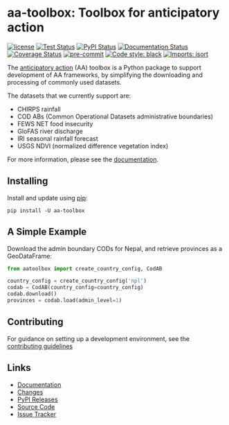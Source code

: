 # aa-toolbox: Toolbox for anticipatory action

[![license](https://img.shields.io/github/license/OCHA-DAP/pa-aa-toolbox.svg)](https://github.com/OCHA-DAP/pa-aa-toolbx/blob/main/LICENSE)
[![Test Status](https://github.com/OCHA-DAP/pa-aa-toolbox/workflows/tests/badge.svg)](https://github.com/OCHA-DAP/pa-aa-toolbox/actions?query=workflow%3Atests)
[![PyPI Status](https://github.com/OCHA-DAP/pa-aa-toolbox/workflows/PyPI/badge.svg)](https://github.com/OCHA-DAP/pa-aa-toolbox/actions?query=workflow%3APyPI)
[![Documentation Status](https://readthedocs.org/projects/aa-toolbox/badge/?version=latest)](https://aa-toolbox.readthedocs.io/en/latest/?badge=latest)
[![Coverage Status](https://codecov.io/gh/OCHA-DAP/pa-aa-toolbox/branch/main/graph/badge.svg?token=JpWZc5js4y)](https://codecov.io/gh/OCHA-DAP/pa-aa-toolbox)
[![pre-commit](https://img.shields.io/badge/pre--commit-enabled-brightgreen?logo=pre-commit)](https://github.com/pre-commit/pre-commit)
[![Code style: black](https://img.shields.io/badge/code%20style-black-000000.svg)](https://github.com/psf/black)
[![Imports: isort](https://img.shields.io/badge/%20imports-isort-%231674b1?style=flat&labelColor=ef8336)](https://pycqa.github.io/isort/)

The [anticipatory action](https://centre.humdata.org/anticipatory-action/)
(AA) toolbox is a Python package to support development of AA frameworks, by
simplifying the downloading and processing of commonly used datasets.

The datasets that we currently support are:

- CHIRPS rainfall
- COD ABs (Common Operational Datasets administrative boundaries)
- FEWS NET food insecurity
- GloFAS river discharge
- IRI seasonal rainfall forecast
- USGS NDVI (normalized difference vegetation index)

For more information, please see the
[documentation](https://aa-toolbox.readthedocs.io/en/latest/).

## Installing

Install and update using [pip](https://pip.pypa.io/en/stable/getting-started/):

```shell
pip install -U aa-toolbox
```

## A Simple Example

Download the admin boundary CODs for Nepal, and retrieve provinces
as a GeoDataFrame:

```python
from aatoolbox import create_country_config, CodAB

country_config = create_country_config('npl')
codab = CodAB(country_config=country_config)
codab.download()
provinces = codab.load(admin_level=1)
```

## Contributing

For guidance on setting up a development environment, see the
[contributing guidelines](https://github.com/OCHA-DAP/pa-aa-toolbox/blob/main/CONTRIBUTING.rst)

## Links

- [Documentation](https://aa-toolbox.readthedocs.io/en/latest/)
- [Changes](https://github.com/OCHA-DAP/pa-aa-toolbox/blob/main/CHANGELOG.rst)
- [PyPI Releases](https://pypi.org/project/aa-toolbox/)
- [Source Code](https://github.com/OCHA-DAP/pa-aa-toolbox)
- [Issue Tracker](https://github.com/OCHA-DAP/pa-aa-toolbox/issues)
